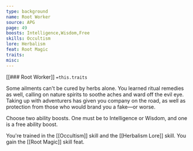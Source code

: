 ```yaml
---
type: background
name: Root Worker 
source: APG
page: 49
boosts: Intelligence,Wisdom,Free
skills: Occultism
lore: Herbalism
feat: Root Magic
traits: 
misc: 
---
```


[[### Root Worker]]
`=this.traits`


Some ailments can't be cured by herbs alone. You learned ritual remedies as well, calling on nature spirits to soothe aches and ward off the evil eye. Taking up with adventurers has given you company on the road, as well as protection from those who would brand you a fake—or worse.

Choose two ability boosts. One must be to Intelligence or Wisdom, and one is a free ability boost.

You're trained in the [[Occultism]] skill and the [[Herbalism Lore]] skill. You gain the [[Root Magic]] skill feat.

